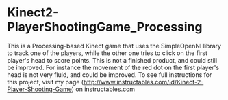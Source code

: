 # Kinect2-PlayerShootingGame_Processing
This is a Processing-based Kinect game that uses the SimpleOpenNI library to track one of the players, while the other one tries to click on the first player's head to score points. This is not a finished product, and could still be improved. For instance the movement of the red dot on the first player's head is not very fluid, and could be improved. To see full instructions for this project, visit my page (http://www.instructables.com/id/Kinect-2-Player-Shooting-Game) on instructables.com

